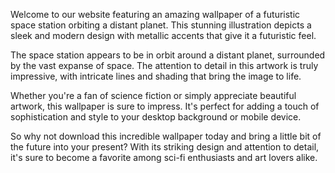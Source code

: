 <!--
Write me content for website with wallpaper "An illustration of a futuristic space station orbiting a distant planet, with sleek lines and metallic accents."
-->

<!--font:"Montserrat"-->

Welcome to our website featuring an amazing wallpaper of a futuristic space station orbiting a distant planet. This stunning illustration depicts a sleek and modern design with metallic accents that give it a futuristic feel.

The space station appears to be in orbit around a distant planet, surrounded by the vast expanse of space. The attention to detail in this artwork is truly impressive, with intricate lines and shading that bring the image to life.

Whether you're a fan of science fiction or simply appreciate beautiful artwork, this wallpaper is sure to impress. It's perfect for adding a touch of sophistication and style to your desktop background or mobile device.

So why not download this incredible wallpaper today and bring a little bit of the future into your present? With its striking design and attention to detail, it's sure to become a favorite among sci-fi enthusiasts and art lovers alike.
